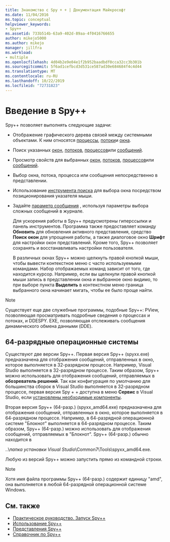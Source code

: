 ```yaml
---
title: Знакомство с Spy + + | Документация Майкрософт
ms.date: 11/04/2016
ms.topic: conceptual
helpviewer_keywords:
- Spy++
ms.assetid: 733b514b-63a9-402d-89aa-4f0416766655
author: mikejo5000
ms.author: mikejo
manager: jillfra
ms.workload:
- multiple
ms.openlocfilehash: 4d04b2e9e04e1f2b952baadbdf0cca32cc3b301b
ms.sourcegitcommit: 5f6ad1cefbcd3d531ce587ad30e684684f4c4d44
ms.translationtype: MT
ms.contentlocale: ru-RU
ms.lasthandoff: 10/22/2019
ms.locfileid: "72731823"
---
```

# <a name="introducing-spy"></a>Введение в Spy++
Spy++ позволяет выполнять следующие задачи:

- Отображение графического дерева связей между системными объектами. К ним относятся [процессы](../debugger/processes-view.md), [потоки](../debugger/threads-view.md)и [окна](../debugger/windows-view.md).

- Поиск указанных [окон](../debugger/how-to-search-for-a-window-in-windows-view.md), [потоков](../debugger/how-to-search-for-a-thread-in-threads-view.md), [процессов](../debugger/how-to-search-for-a-process-in-processes-view.md)или [сообщений](../debugger/how-to-search-for-a-message-in-messages-view.md).

- Просмотр свойств для выбранных [окон](../debugger/how-to-display-window-properties.md), [потоков](../debugger/how-to-display-thread-properties.md), [процессов](../debugger/how-to-display-process-properties.md)или [сообщений](../debugger/how-to-display-message-properties.md).

- Выбор окна, потока, процесса или сообщения непосредственно в представлении.

- Использование [инструмента поиска](../debugger/how-to-use-the-finder-tool.md) для выбора окна посредством позиционирования указателя мыши.

- Задайте [параметр сообщения](../debugger/how-to-open-messages-view-from-find-window.md) , используя параметры выбора сложных сообщений в журнале.

  Для ускорения работы в Spy++ предусмотрены гиперссылки и панель инструментов. Программа также предоставляет команду **Обновить** для обновления активного представления, средство **Поиск окон** для упрощения работы, а также диалоговое окно **Шрифт** для настройки окон представлений. Кроме того, Spy++ позволяет сохранять и восстанавливать настройки пользователя.

  В различных окнах Spy++ можно щелкнуть правой кнопкой мыши, чтобы вывести контекстное меню с часто используемыми командами. Набор отображаемых команд зависит от того, где находится курсор. Например, если вы щелкнули правой кнопкой мыши запись в представлении окна и выбранное окно видимо, то при выборе пункта **Выделить** в контекстном меню граница выбранного окна начинает мигать, чтобы ее было проще найти.

> [!NOTE]
> Существует еще две служебные программы, подобные Spy++: PView, позволяющая просматривать подробные сведения о процессах и потоках, и DDESPY. EXE, позволяющая отслеживать сообщения динамического обмена данными (DDE).

## <a name="64-bit-operating-systems"></a>64-разрядные операционные системы
 Существуют две версии Spy++. Первая версия Spy++ (spyxx.exe) предназначена для отображения сообщений, отправленных в окно, которое выполняется в 32-разрядном процессе. Например, Visual Studio выполняется в 32-разрядном процессе. Таким образом, Spy++ можно использовать для отображения сообщений, отправляемых в **обозреватель решений**. Так как конфигурация по умолчанию для большинства сборок в Visual Studio выполняется в 32-разрядном процессе, первая версия Spy + + доступна в меню **Сервис** в Visual Studio, если [установлены необходимые компоненты](../debugger/how-to-start-spy-increment.md).

 Вторая версия Spy++ (64-разр.) (spyxx_amd64.exe) предназначена для отображения сообщений, отправленных в окно, которое выполняется в 64-разрядном процессе. Например, в 64-разрядной операционной системе "Блокнот" выполняется в 64-разрядном процессе. Таким образом, Spy++ (64-разр.) можно использовать для отображения сообщений, отправляемых в "Блокнот". Spy++ (64-разр.) обычно находится в

 ..\\*папка установки Visual Studio*\Common7\Tools\spyxx_amd64.exe.

 Любую из версий Spy++ можно запустить прямо из командной строки.

> [!NOTE]
> Хотя имя файла программы Spy++ (64-разр.) содержит единицу "amd", она выполняется в любой 64-разрядной операционной системе Windows.

## <a name="see-also"></a>См. также
- [Практическое руководство. Запуск Spy++](../debugger/how-to-start-spy-increment.md)
- [Использование Spy++](../debugger/using-spy-increment.md)
- [Представления Spy++](../debugger/spy-increment-views.md)
- [Справочник по Spy++](../debugger/spy-increment-reference.md)
